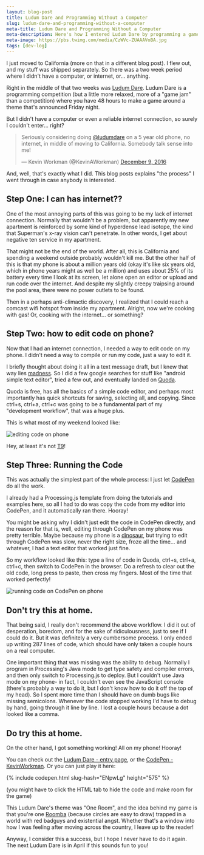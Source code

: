 ```yaml
---
layout: blog-post
title: Ludum Dare and Programming Without a Computer
slug: ludum-dare-and-programming-without-a-computer
meta-title: Ludum Dare and Programming Without a Computer
meta-description: Here's how I entered Ludum Dare by programming a game without using a computer.
meta-image: https://pbs.twimg.com/media/CzWVc-ZUAAAVoBA.jpg
tags: [dev-log]
---
```


I just moved to California (more on that in a different blog post). I flew out, and my stuff was shipped separately. So there was a two week period where I didn't have a computer, or internet, or... anything.

Right in the middle of that two weeks was [Ludum Dare](http://ludumdare.com/compo/). Ludum Dare is a programming competition (but a little more relaxed, more of a "game jam" than a competition) where you have 48 hours to make a game around a theme that's announced Friday night.

But I didn't have a computer or even a reliable internet connection, so surely I couldn't enter... right?

<blockquote class="twitter-tweet" data-lang="en"><p lang="en" dir="ltr">Seriously considering doing <a href="https://twitter.com/ludumdare">@ludumdare</a> on a 5 year old phone, no internet, in middle of moving to California. Somebody talk sense into me!</p>&mdash; Kevin Workman (@KevinAWorkman) <a href="https://twitter.com/KevinAWorkman/status/807351235477061632">December 9, 2016</a></blockquote>
<script async src="//platform.twitter.com/widgets.js" charset="utf-8"></script>

And, well, that's exactly what I did. This blog posts explains "the process" I went through in case anybody is interested.

## Step One: I can has internet??

One of the most annoying parts of this was going to be my lack of internet connection. Normally that wouldn't be a problem, but apparently my new apartment is reinforced by some kind of hyperdense lead isotope, the kind that Superman's x-ray vision can't penetrate. In other words, I get about negative ten service in my apartment.

That might not be the end of the world. After all, this is California and spending a weekend outside probably wouldn't kill me. But the other half of this is that my phone is about a million years old (okay it's like six years old, which in phone years might as well be a million) and uses about 25% of its battery every time I look at its screen, let alone open an editor or upload and run code over the internet. And despite my slightly creepy traipsing around the pool area, there were no power outlets to be found.

Then in a perhaps anti-climactic discovery, I realized that I could reach a comcast wifi hotspot from inside my apartment. Alright, now we're cooking with gas! Or, cooking with the internet... or something?

## Step Two: how to edit code on phone?

Now that I had an internet connection, I needed a way to edit code on my phone. I didn't need a way to compile or run my code, just a way to edit it.

I briefly thought about doing it all in a text message draft, but I knew that way lies [madness](https://www.youtube.com/watch?v=OkidhcHDhkc). So I did a few google searches for stuff like "android simple text editor", tried a few out, and eventually landed on [Quoda](https://play.google.com/store/apps/details?id=com.henrythompson.quoda&hl=en).

Quoda is free, has all the basics of a simple code editor, and perhaps most importantly has quick shortcuts for saving, selecting all, and copying. Since ctrl+s, ctrl+a, ctrl+c was going to be a fundamental part of my "development workflow", that was a huge plus.

This is what most of my weekend looked like:

![editing code on phone](https://pbs.twimg.com/media/CzWVc-ZUAAAVoBA.jpg:small)

Hey, at least it's not [T9](https://en.wikipedia.org/wiki/T9_(predictive_text))!

## Step Three: Running the Code

This was actually the simplest part of the whole process: I just let [CodePen](http://codepen.io/) do all the work.

I already had a Processing.js template from doing the tutorials and examples here, so all I had to do was copy the code from my editor into CodePen, and it automatically ran there. Hooray!

You might be asking why I didn't just edit the code in CodePen directly, and the reason for that is, well, editing through CodePen on my phone was pretty terrible. Maybe because my phone is a [dinosaur](https://en.wikipedia.org/wiki/Oviraptor), but trying to edit through CodePen was slow, never the right size, froze all the time... and whatever, I had a text editor that worked just fine.

So my workflow looked like this: type a line of code in Quoda, ctrl+s, ctrl+a, ctrl+c, then switch to CodePen in the browser. Do a refresh to clear out the old code, long press to paste, then cross my fingers. Most of the time that worked perfectly!

![running code on CodePen on phone](https://pbs.twimg.com/media/CzXORjbWQAEmHVG.jpg:small)

## Don't try this at home.

That being said, I really don't recommend the above workflow. I did it out of desperation, boredom, and for the sake of ridiculousness, just to see if I could do it. But it was definitely a very cumbersome process. I only ended up writing 287 lines of code, which should have only taken a couple hours on a real computer.

One important thing that was missing was the ability to debug. Normally I program in Processing's Java mode to get type safety and compiler errors, and then only switch to Processing.js to deploy. But I couldn't use Java mode on my phone- in fact, I couldn't even see the JavaScript console (there's probably a way to do it, but I don't know how to do it off the top of my head). So I spent more time than I should have on dumb bugs like missing semicolons. Whenever the code stopped working I'd have to debug by hand, going through it line by line. I lost a couple hours because a dot looked like a comma.

## Do try this at home.

On the other hand, I got something working! All on my phone! Hooray!

You can check out the [Ludum Dare - entry page](http://ludumdare.com/compo/ludum-dare-37/?action=preview&uid=5364), or the [CodePen - KevinWorkman](http://codepen.io/KevinWorkman/pen/ENpwLg). Or you can just play it here:

{% include codepen.html slug-hash="ENpwLg" height="575" %}

(you might have to click the HTML tab to hide the code and make room for the game)

This Ludum Dare's theme was "One Room", and the idea behind my game is that you're one [Roomba](https://en.wikipedia.org/wiki/Roomba) (because circles are easy to draw) trapped in a world with red badguys and existential angst. Whether that's a window into how I was feeling after moving across the country, I leave up to the reader!

Anyway, I consider this a success, but I hope I never have to do it again. The next Ludum Dare is in April if this sounds fun to you!

